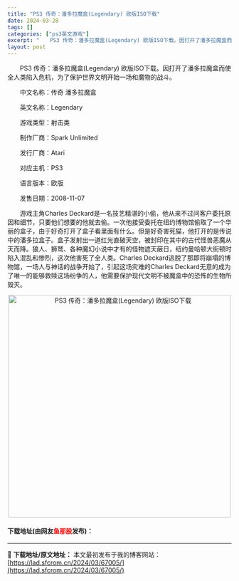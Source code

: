 ```yaml
---
title: "PS3 传奇：潘多拉魔盒(Legendary) 欧版ISO下载"
date: 2024-03-28
tags: []
categories: ["ps3英文游戏"]
excerpt: "　　PS3 传奇：潘多拉魔盒(Legendary) 欧版ISO下载。因打开了潘多拉魔盒而使全人类陷入危机，为了保护世界文明开始一场和魔物的战斗。 　　中文名称：传奇 潘多拉魔盒 　　英文名称：Legendary 　　游戏类型：射击类 　　制作厂商：Spark Unlimited 　　发行厂商：Ata&hellip;"
layout: post
---
```


 <p>　　PS3 传奇：潘多拉魔盒(Legendary) 欧版ISO下载。因打开了潘多拉魔盒而使全人类陷入危机，为了保护世界文明开始一场和魔物的战斗。</p> <p>　　中文名称：传奇 潘多拉魔盒</p> <p>　　英文名称：Legendary</p> <p>　　游戏类型：射击类</p> <p>　　制作厂商：Spark Unlimited</p> <p>　　发行厂商：Atari</p> <p>　　对应主机：PS3</p> <p>　　语言版本：欧版</p> <p>　　发售日期：2008-11-07</p> <p>　　游戏主角Charles Deckard是一名技艺精湛的小偷，他从来不过问客户委托原因和细节，只要他们想要的他就去偷。一次他接受委托在纽约博物馆偷取了一个华丽的盒子，由于好奇打开了盒子看里面有什么。但是好奇害死猫，他打开的是传说中的潘多拉盒子。盒子发射出一道红光直破天空，被封印在其中的古代怪兽恶魔从天而降。狼人、狮鹫、各种魔幻小说中才有的怪物遮天蔽日，纽约曼哈顿大街顿时陷入混乱和惨烈，这次他害死了全人类。Charles Deckard逃脱了那即将崩塌的博物馆，一场人与神话的战争开始了，引起这场灾难的Charles Deckard无意的成为了唯一的能够救赎这场纷争的人，他需要保护现代文明不被魔盒中的恐怖的生物所毁灭。</p> <p align="center"><img align="" border="0" src="https://lad.sfcrom.cn/wp-content/uploads/2024/03/20240328_66051d24f20fe.jpg" width="500" alt="PS3 传奇：潘多拉魔盒(Legendary) 欧版ISO下载" /></p> <p><h4>下载地址(由网友<font color="red">鱼那股</font>发布)：</h4></p> 

---
📖 **下载地址/原文地址：** 本文最初发布于我的博客网站：[https://lad.sfcrom.cn/2024/03/67005/](https://lad.sfcrom.cn/2024/03/67005/)
